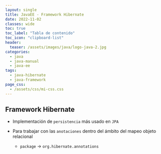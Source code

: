 ```yaml
---
layout: single
title: JavaEE - Framework Hibernate 
date: 2022-11-02
classes: wide
toc: true
toc_label: "Tabla de contenido"
toc_icon: "clipboard-list"
header:
  teaser: /assets/images/java/logo-java-2.jpg
categories:
  - java
  - java-manual
  - java-ee
tags:
  - java-hibernate 
  - java-framework
page_css: 
  - /assets/css/mi-css.css
---
```


## Framework Hibernate

* Implementación de ``persistencia`` más usado en ``JPA``

* Para trabajar con las ``anotaciones`` dentro del ámbito del mapeo objeto relacional

  * ``package`` → ``org.hibernate.annotations``
